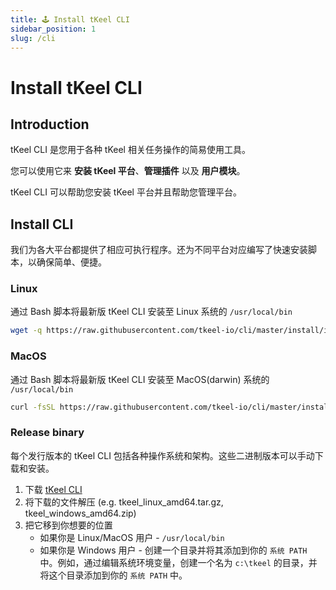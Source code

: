 ```yaml
---
title: 🕹️ Install tKeel CLI
sidebar_position: 1
slug: /cli
---
```

# Install tKeel CLI

## Introduction

tKeel CLI 是您用于各种 tKeel 相关任务操作的简易使用工具。

您可以使用它来 **安装 tKeel 平台**、**管理插件** 以及 **用户模块**。

tKeel CLI 可以帮助您安装 tKeel 平台并且帮助您管理平台。

## Install CLI
我们为各大平台都提供了相应可执行程序。还为不同平台对应编写了快速安装脚本，以确保简单、便捷。
### Linux
通过 Bash 脚本将最新版 tKeel CLI 安装至 Linux 系统的 `/usr/local/bin`
```bash
wget -q https://raw.githubusercontent.com/tkeel-io/cli/master/install/install.sh -O - | /bin/bash
```

### MacOS
通过 Bash 脚本将最新版 tKeel CLI 安装至 MacOS(darwin) 系统的 `/usr/local/bin`

```bash
curl -fsSL https://raw.githubusercontent.com/tkeel-io/cli/master/install/install.sh | /bin/bash
```

### Release binary
每个发行版本的 tKeel CLI 包括各种操作系统和架构。这些二进制版本可以手动下载和安装。

1. 下载 [tKeel CLI](https://github.com/tkeel-io/cli/releases)
2. 将下载的文件解压 (e.g. tkeel_linux_amd64.tar.gz, tkeel_windows_amd64.zip)
3. 把它移到你想要的位置
    * 如果你是 Linux/MacOS 用户 - `/usr/local/bin`
    * 如果你是 Windows 用户 - 创建一个目录并将其添加到你的 `系统 PATH `中。例如，通过编辑系统环境变量，创建一个名为 `c:\tkeel` 的目录，并将这个目录添加到你的 `系统 PATH` 中。
